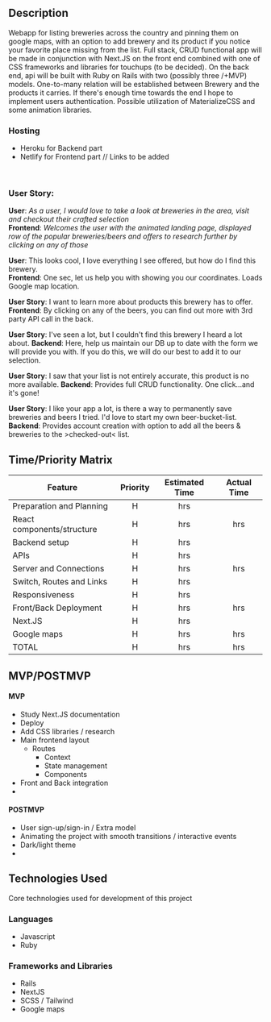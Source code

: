 ## Description

Webapp for  listing breweries across the country and pinning them on google maps, with an option to add brewery and its product if you notice your favorite place missing from the list. Full stack, CRUD functional app will be made in conjunction with Next.JS on the front end combined with one of CSS frameworks and libraries for touchups (to be decided). On the back end, api will be built with Ruby on Rails with two (possibly three /+MVP) models. One-to-many relation will be established between Brewery and the products it carries. If there's enough time towards the end I hope to implement users authentication. Possible utilization of MaterializeCSS and some animation libraries.

### Hosting
- Heroku for Backend part
- Netlify for Frontend part
// Links to be added
<br/>

### User Story:

**User**: *As a user, I would love to take a look at breweries in the area, visit and checkout their crafted selection*   
**Frontend**:  *Welcomes the user with the animated landing page, displayed row of the popular breweries/beers and offers to research further by clicking on any of those*  

**User**: This looks cool, I love everything I see offered, but how do I find this brewery.   
**Frontend**:  One sec, let us help you with showing you our coordinates. Loads Google map location.

**User Story**: I want to learn more about products this brewery has to offer.
**Frontend**: By clicking on any of the beers, you can find out more with 3rd party API call in the back.
 
**User Story**: I've seen a lot, but I couldn't find this brewery I heard a lot about.
**Backend**:  Here, help us maintain our DB up to date with the form we will provide you with. If you do this, we will do our best to add it to our selection.

**User Story**: I saw that your list is not entirely accurate, this product is no more available.
**Backend**:  Provides full CRUD functionality. One click...and it's gone!

**User Story**: I like your app a lot, is there a way to permanently save breweries and beers I tried. I'd love to start my own beer-bucket-list.
**Backend**:  Provides account creation with option to add all the beers & breweries to the >checked-out< list.




## Time/Priority Matrix

|  Feature  |  Priority  |  Estimated Time  |  Actual Time  |
|  ---  |  :---:  |   :---:  |  :---:  |
| Preparation and Planning | H | hrs |  |
| React components/structure | H | hrs | hrs |
| Backend setup | H | hrs |  |
| APIs | H | hrs |  |
| Server and Connections | H | hrs | hrs |
| Switch, Routes and Links | H | hrs |  |
| Responsiveness | H | hrs |  |
| Front/Back Deployment | H | hrs | hrs |
| Next.JS | H | hrs |  |
| Google maps | H | hrs | hrs|
| TOTAL | H | hrs | hrs |

  
## MVP/POSTMVP

#### MVP

- Study Next.JS documentation
- Deploy
- Add CSS libraries / research
- Main frontend layout
    - Routes
        - Context
        - State management
        - Components 
- Front and Back integration
- 

#### POSTMVP

- User sign-up/sign-in / Extra model
- Animating the project with smooth transitions / interactive events
- Dark/light theme
- 


## Technologies Used
Core technologies used for development of this project

### Languages
- Javascript
- Ruby

### Frameworks and Libraries
- Rails
- NextJS
- SCSS / Tailwind
- Google maps



